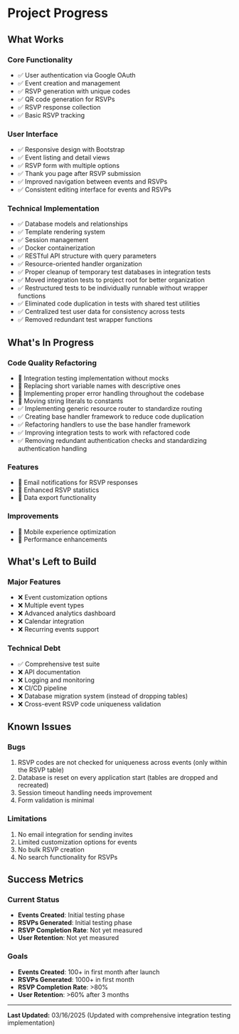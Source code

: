 # Project Progress

## What Works

### Core Functionality
- ✅ User authentication via Google OAuth
- ✅ Event creation and management
- ✅ RSVP generation with unique codes
- ✅ QR code generation for RSVPs
- ✅ RSVP response collection
- ✅ Basic RSVP tracking

### User Interface
- ✅ Responsive design with Bootstrap
- ✅ Event listing and detail views
- ✅ RSVP form with multiple options
- ✅ Thank you page after RSVP submission
- ✅ Improved navigation between events and RSVPs
- ✅ Consistent editing interface for events and RSVPs

### Technical Implementation
- ✅ Database models and relationships
- ✅ Template rendering system
- ✅ Session management
- ✅ Docker containerization
- ✅ RESTful API structure with query parameters
- ✅ Resource-oriented handler organization
- ✅ Proper cleanup of temporary test databases in integration tests
- ✅ Moved integration tests to project root for better organization
- ✅ Restructured tests to be individually runnable without wrapper functions
- ✅ Eliminated code duplication in tests with shared test utilities
- ✅ Centralized test user data for consistency across tests
- ✅ Removed redundant test wrapper functions

## What's In Progress

### Code Quality Refactoring
- 🔄 Integration testing implementation without mocks
- 🔄 Replacing short variable names with descriptive ones
- 🔄 Implementing proper error handling throughout the codebase
- 🔄 Moving string literals to constants
- ✅ Implementing generic resource router to standardize routing
- ✅ Creating base handler framework to reduce code duplication
- ✅ Refactoring handlers to use the base handler framework
- ✅ Improving integration tests to work with refactored code
- ✅ Removing redundant authentication checks and standardizing authentication handling

### Features
- 🔄 Email notifications for RSVP responses
- 🔄 Enhanced RSVP statistics
- 🔄 Data export functionality

### Improvements
- 🔄 Mobile experience optimization
- 🔄 Performance enhancements

## What's Left to Build

### Major Features
- ❌ Event customization options
- ❌ Multiple event types
- ❌ Advanced analytics dashboard
- ❌ Calendar integration
- ❌ Recurring events support

### Technical Debt
- ✅ Comprehensive test suite
- ❌ API documentation
- ❌ Logging and monitoring
- ❌ CI/CD pipeline
- ❌ Database migration system (instead of dropping tables)
- ❌ Cross-event RSVP code uniqueness validation

## Known Issues

### Bugs
1. RSVP codes are not checked for uniqueness across events (only within the RSVP table)
2. Database is reset on every application start (tables are dropped and recreated)
3. Session timeout handling needs improvement
4. Form validation is minimal

### Limitations
1. No email integration for sending invites
2. Limited customization options for events
3. No bulk RSVP creation
4. No search functionality for RSVPs

## Success Metrics

### Current Status
- **Events Created**: Initial testing phase
- **RSVPs Generated**: Initial testing phase
- **RSVP Completion Rate**: Not yet measured
- **User Retention**: Not yet measured

### Goals
- **Events Created**: 100+ in first month after launch
- **RSVPs Generated**: 1000+ in first month
- **RSVP Completion Rate**: >80%
- **User Retention**: >60% after 3 months

---

**Last Updated:** 03/16/2025 (Updated with comprehensive integration testing implementation)
